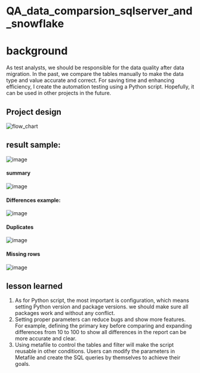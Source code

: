 # QA_data_comparsion_sqlserver_and_snowflake

# background
As test analysts, we should be responsible for the data quality after data migration. In the past, we compare the tables manually to make the data type and value accurate and correct. For saving time and enhancing efficiency, I create the automation testing using a Python script. Hopefully, it can be used in other projects in the future.


## Project design


![flow_chart](https://github.com/yrenn/QA_data_comparsion_sqlserver_and_snowflake/assets/118937529/ace1c11c-9887-4d9f-bd85-225997024492)


## result sample:
![image](https://github.com/yrenn/QA_data_comparsion_sqlserver_and_snowflake/assets/118937529/93b75b42-d2ed-45c6-a425-2154ee519fc7)

#### summary

![image](https://github.com/yrenn/QA_data_comparsion_sqlserver_and_snowflake/assets/118937529/260f67c7-0e41-42f3-8a34-532b36725515)

#### Differences example:
![image](https://github.com/yrenn/QA_data_comparsion_sqlserver_and_snowflake/assets/118937529/4d178c89-9d41-4827-ae61-b67f6d65ff4f)

#### Duplicates
![image](https://github.com/yrenn/QA_data_comparsion_sqlserver_and_snowflake/assets/118937529/3cbbf23c-7c6e-4447-b87a-6bc21b512639)

#### Missing rows
![image](https://github.com/yrenn/QA_data_comparsion_sqlserver_and_snowflake/assets/118937529/03f52961-fb09-463a-8bda-446dca81000e)



## lesson learned
1. As for Python script, the most important is configuration, which means setting Python version and package versions. we should make sure all packages work and without any conflict.
2. Setting proper parameters can reduce bugs and show more features. For example, defining the primary key before comparing and expanding differences from 10 to 100 to show all differences in the report can be more accurate and clear.
3. Using metafile to control the tables and filter will make the script reusable in other conditions. Users can modify the parameters in Metafile and create the SQL queries by themselves to achieve their goals.

